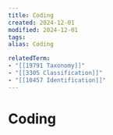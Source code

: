 ```yaml
---
title: Coding
created: 2024-12-01
modified: 2024-12-01
tags: 
alias: Coding

relatedTerm:
- "[[19791 Taxonomy]]"
- "[[3305 Classification]]"
- "[[10457 Identification]]"
---
```

# Coding
